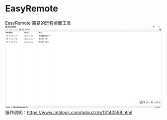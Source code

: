 # EasyRemote
EasyRemote 简易的远程桌面工具
![image](https://github.com/gdoujkzz/Resource/blob/master/image/easy-remote.gif)
操作说明：https://www.cnblogs.com/gdouzz/p/13140598.html
